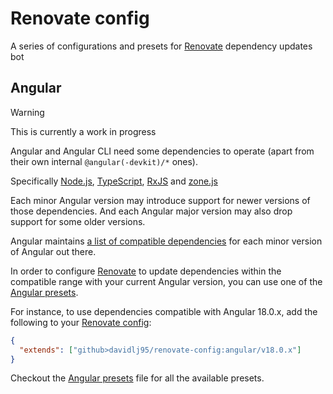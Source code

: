 # Renovate config
A series of configurations and presets for [Renovate] dependency updates bot

## Angular

> [!WARNING]
> This is currently a work in progress
  
Angular and Angular CLI need some dependencies to operate (apart from their own internal `@angular(-devkit)/*` ones).

Specifically [Node.js], [TypeScript], [RxJS] and [zone.js]

Each minor Angular version may introduce support for newer versions of those dependencies. And each Angular major version may also drop support for some older versions.

Angular maintains [a list of compatible dependencies](https://angular.dev/reference/versions) for each minor version of Angular out there.

In order to configure [Renovate] to update dependencies within the compatible range with your current Angular version, you can use one of the [Angular presets].

For instance, to use dependencies compatible with Angular 18.0.x, add the following to your [Renovate config]:

```json
{
  "extends": ["github>davidlj95/renovate-config:angular/v18.0.x"]
}
```

Checkout the [Angular presets] file for all the available presets.


[Angular presets]: ./angular.json
[Node.js]: https://nodejs.org/
[TypeScript]: https://www.typescriptlang.org/
[RxJS]: https://rxjs.dev/
[zone.js]: https://www.npmjs.com/package/zone.js
[Renovate config]: https://docs.renovatebot.com/configuration-options/


[Renovate]: https://www.mend.io/renovate/
